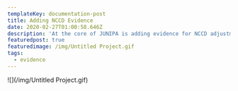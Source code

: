 ```yaml
---
templateKey: documentation-post
title: Adding NCCD Evidence
date: 2020-02-27T01:00:58.646Z
description: 'At the core of JUNIPA is adding evidence for NCCD adjustments. '
featuredpost: true
featuredimage: /img/Untitled Project.gif
tags:
  - evidence
---
```

![](/img/Untitled Project.gif)

